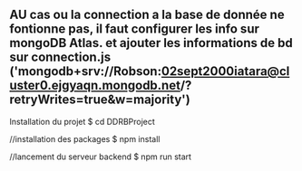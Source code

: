 AU cas ou la connection a la base de donnée ne fontionne pas, il faut configurer les info
sur mongoDB Atlas. et ajouter les informations de bd sur connection.js
('mongodb+srv://Robson:02sept2000iatara@cluster0.ejgyaqn.mongodb.net/?retryWrites=true&w=majority')
-------------

Installation du projet
$ cd DDRBProject

//installation des packages
$ npm install

//lancement du serveur backend
$ npm run start
